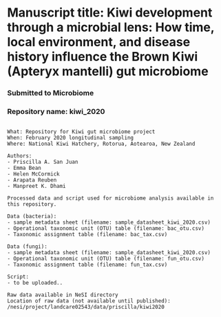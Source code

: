 # Manuscript title: Kiwi development through a microbial lens: How time, local environment, and disease history influence the Brown Kiwi (Apteryx mantelli) gut microbiome
### Submitted to Microbiome
### Repository name: kiwi_2020
~~~~~~~~~~~~~~~~~~~~~~~~~~~~

What: Repository for Kiwi gut microbiome project
When: February 2020 longitudinal sampling
Where: National Kiwi Hatchery, Rotorua, Aotearoa, New Zealand

~~~~~~~~~~~~~~~~~~~~~~~~~~~~

~~~~~~~~~~~~~~~~~~~~~~~~~~~~
Authors: 
- Priscilla A. San Juan
- Emma Bean
- Helen McCormick
- Arapata Reuben
- Manpreet K. Dhami
~~~~~~~~~~~~~~~~~~~~~~~~~~~~

~~~~~~~~~~~~~~~~~~~~~~~~~~~~
Processed data and script used for microbiome analysis available in this repository.

Data (bacteria):
- sample metadata sheet (filename: sample_datasheet_kiwi_2020.csv)
- Operational taxonomic unit (OTU) table (filename: bac_otu.csv)
- Taxonomic assignment table (filename: bac_tax.csv)

Data (fungi):
- sample metadata sheet (filename: sample_datasheet_kiwi_2020.csv)
- Operational taxonomic unit (OTU) table (filename: fun_otu.csv)
- Taxonomic assignment table (filename: fun_tax.csv)

Script:
- to be uploaded..
~~~~~~~~~~~~~~~~~~~~~~~~~~~~

~~~~~~~~~~~~~~~~~~~~~~~~~~~~
Raw data available in NeSI directory 
Location of raw data (not available until published):
/nesi/project/landcare02543/data/priscilla/kiwi2020

~~~~~~~~~~~~~~~~~~~~~~~~~~~~
